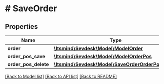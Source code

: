 # # SaveOrder

## Properties

Name | Type | Description | Notes
------------ | ------------- | ------------- | -------------
**order** | [**\Itsmind\Sevdesk\Model\ModelOrder**](ModelOrder.md) |  |
**order_pos_save** | [**\Itsmind\Sevdesk\Model\ModelOrderPos**](ModelOrderPos.md) |  | [optional]
**order_pos_delete** | [**\Itsmind\Sevdesk\Model\SaveOrderOrderPosDelete**](SaveOrderOrderPosDelete.md) |  | [optional]

[[Back to Model list]](../../README.md#models) [[Back to API list]](../../README.md#endpoints) [[Back to README]](../../README.md)
